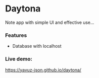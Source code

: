 # Daytona
Note app with simple UI and effective use...

### Features
- Database with localhost
  
### Live demo: 
https://yavuz-json.github.io/daytona/
